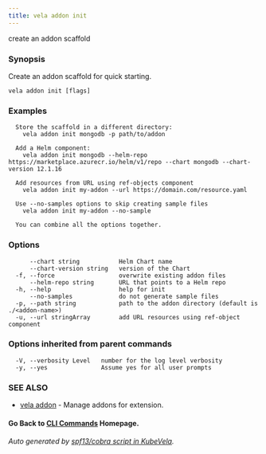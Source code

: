 ```yaml
---
title: vela addon init
---
```


create an addon scaffold

### Synopsis

Create an addon scaffold for quick starting.

```
vela addon init [flags]
```

### Examples

```
  Store the scaffold in a different directory:
	vela addon init mongodb -p path/to/addon

  Add a Helm component:
	vela addon init mongodb --helm-repo https://marketplace.azurecr.io/helm/v1/repo --chart mongodb --chart-version 12.1.16

  Add resources from URL using ref-objects component
	vela addon init my-addon --url https://domain.com/resource.yaml

  Use --no-samples options to skip creating sample files
	vela addon init my-addon --no-sample

  You can combine all the options together.
```

### Options

```
      --chart string           Helm Chart name
      --chart-version string   version of the Chart
  -f, --force                  overwrite existing addon files
      --helm-repo string       URL that points to a Helm repo
  -h, --help                   help for init
      --no-samples             do not generate sample files
  -p, --path string            path to the addon directory (default is ./<addon-name>)
  -u, --url stringArray        add URL resources using ref-object component
```

### Options inherited from parent commands

```
  -V, --verbosity Level   number for the log level verbosity
  -y, --yes               Assume yes for all user prompts
```

### SEE ALSO

* [vela addon](vela_addon.md)	 - Manage addons for extension.

#### Go Back to [CLI Commands](vela.md) Homepage.


###### Auto generated by [spf13/cobra script in KubeVela](https://github.com/kubevela/kubevela/tree/master/hack/docgen).

